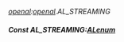 _[openal](../../modules/openal/openal-module.md):[openal](../../modules/openal/openal-module.md).AL\_STREAMING_
##### Const AL\_STREAMING:[ALenum](../../modules/openal/openal-alenum.md)
